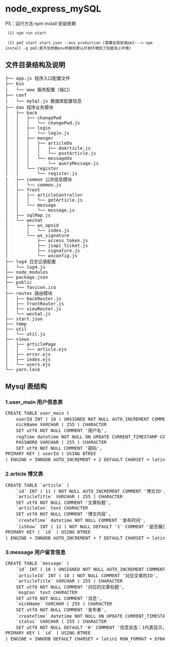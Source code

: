 # node_express_mySQL

PS：运行方法 npm install 安装依赖
	
	
	 (1) npm run start

	 (2) pm2 start start.json --env production (需要全局安装pm2---> npm install -g pm2;若不加参数env参数则默认开发环境加了则是线上环境)


## 文件目录结构及说明
<pre>
├── app.js 程序入口配置文件
├── bin
│   └── www 服务配置（端口）
├── conf
│   └── mySql.js 数据库配置信息
├── dao 程序业务模块
│   ├── back
│   │   ├── changePwd
│   │   │   └── changePwd.js
│   │   ├── login
│   │   │   └── login.js
│   │   ├── manger
│   │   │   ├── articleDo
│   │   │   │   ├── doArticle.js
│   │   │   │   └── postArticle.js
│   │   │   └── messageDo
│   │   │       └── queryMessage.js
│   │   └── register
│   │       └── register.js
│   ├── common 公共信息模块
│   │   └── common.js
│   ├── front
│   │   ├── articleController
│   │   │   └── getArticle.js
│   │   └── message
│   │       └── message.js
│   ├── sqlMap.js
│   └── wechat
│       ├── wx_opnid
│       │   └── index.js
│       └── wx_signature
│           ├── access_token.js
│           ├── jsapi_ticket.js
│           ├── signature.js
│           └── wxconfig.js
├── log4 日志记录配置
│   └── log4.js
├── node_modules
├── package.json
├── public
│   └── favicon.ico
├── routes 路由模块
│   ├── backRouter.js
│   ├── frontRouter.js
│   ├── viewRouter.js
│   └── wechat.js
├── start.json
├── tmmp
├── util
│   └── util.js
├── views
│   ├── articlePage
│   │   └── article.ejs
│   ├── error.ejs
│   ├── index.ejs
│   └── users.ejs
└── yarn.lock
</pre>

## Mysql 表结构

### 1.user_main 用户信息表

<pre>
CREATE TABLE user_main (
	userId INT ( 10 ) UNSIGNED NOT NULL AUTO_INCREMENT COMMENT '用户ID',
	nickName VARCHAR ( 255 ) CHARACTER 
	SET utf8 NOT NULL COMMENT '用户名',
	regTime datetime NOT NULL ON UPDATE CURRENT_TIMESTAMP COMMENT '注册时间',
	PASSWORD VARCHAR ( 255 ) CHARACTER 
	SET utf8 NOT NULL COMMENT '密码',
PRIMARY KEY ( userId ) USING BTREE 
) ENGINE = INNODB AUTO_INCREMENT = 2 DEFAULT CHARSET = latin1 ROW_FORMAT = DYNAMIC COMMENT = '管理员信息表';
</pre>

### 2.article 博文表

<pre>
CREATE TABLE `article` (
	`id` INT ( 11 ) NOT NULL AUTO_INCREMENT COMMENT '博文ID',
	`articleTitle` VARCHAR ( 255 ) CHARACTER 
	SET utf8 NOT NULL COMMENT '文章标题',
	`articleCon` text CHARACTER 
	SET utf8 NOT NULL COMMENT '博文内容',
	`createTime` datetime NOT NULL COMMENT '发布时间',
	`isShow` INT ( 11 ) NOT NULL DEFAULT '1' COMMENT '是否展示，1代表展示，0代表不展示',
PRIMARY KEY ( `id` ) USING BTREE 
) ENGINE = INNODB AUTO_INCREMENT = 7 DEFAULT CHARSET = latin1 ROW_FORMAT = DYNAMIC COMMENT = '文章内容';
</pre>

### 3.message 用户留言信息
<pre>
CREATE TABLE `message` (
	`id` INT ( 10 ) UNSIGNED NOT NULL AUTO_INCREMENT COMMENT '消息ID',
	`articleId` INT ( 10 ) NOT NULL COMMENT '对应文章的ID',
	`articleTitle` VARCHAR ( 255 ) CHARACTER 
	SET utf8 NOT NULL COMMENT '对应的文章标题',
	`msgCon` text CHARACTER 
	SET utf8 NOT NULL COMMENT '消息',
	`nickName` VARCHAR ( 255 ) CHARACTER 
	SET utf8 NOT NULL COMMENT '发布者',
	`createTime` datetime NOT NULL ON UPDATE CURRENT_TIMESTAMP COMMENT '上传或修改时间',
	`status` VARCHAR ( 255 ) CHARACTER 
	SET utf8 NOT NULL DEFAULT '0' COMMENT '信息状态：1代表显示，0代表不显示',
PRIMARY KEY ( `id` ) USING BTREE 
) ENGINE = INNODB DEFAULT CHARSET = latin1 ROW_FORMAT = DYNAMIC COMMENT = '文章留言信息';
</pre>


		

